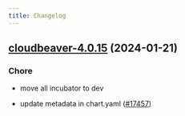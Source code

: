 ```yaml
---
title: Changelog
---
```




## [cloudbeaver-4.0.15](https://github.com/truecharts/charts/compare/cloudbeaver-4.0.14...cloudbeaver-4.0.15) (2024-01-21)

### Chore



- move all incubator to dev

- update metadata in chart.yaml ([#17457](https://github.com/truecharts/charts/issues/17457))